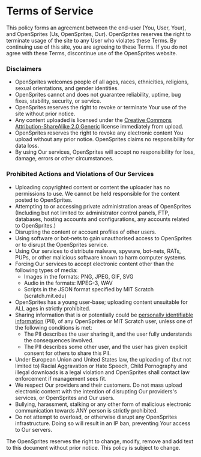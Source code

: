 # Terms of Service
This policy forms an agreement between the end-user (You, User, Your), and OpenSprites (Us, OpenSprites, Our). OpenSprites reserves the right to terminate usage of the site to any User who violates these Terms. By continuing use of this site, you are agreeing to these Terms. If you do not agree with these Terms, discontinue use of the OpenSprites website.

### Disclaimers ###
 - OpenSprites welcomes people of all ages, races, ethnicities, religions, sexual orientations, and gender identities.
 - OpenSprites cannot and does not guarantee reliability, uptime, bug fixes, stability, security, or service.
 - OpenSprites reserves the right to revoke or terminate Your use of the site without prior notice.
 - Any content uploaded is licensed under the [Creative Commons Attribution-ShareAlike 2.0 Generic](http://creativecommons.org/licenses/by-sa/2.0/deed.en) license immediately from upload.
 - OpenSprites reserves the right to revoke any electronic content You upload without any prior notice. OpenSprites claims no responsibility for data loss.
 - By using Our services, OpenSprites will accept no responsibility for loss, damage, errors or other circumstances.

### Prohibited Actions and Violations of Our Services ###
 - Uploading copyrighted content or content the uploader has no permissions to use. We cannot be held responsible for the content posted to OpenSprites.
 - Attempting to or accessing private administration areas of OpenSprites (Including but not limited to: administrator control panels, FTP, databases, hosting accounts and configurations, any accounts related to OpenSprites.)
 - Disrupting the content or account profiles of other users.
 - Using software or bot-nets to gain unauthorised access to OpenSprites or to disrupt the OpenSprites service.
 - Using Our services to distribute malware, spyware, bot-nets, RATs, PUPs, or other malicious software known to harm computer systems.
 - Forcing Our services to accept electronic content other than the following types of media:
   - Images in the formats: PNG, JPEG, GIF, SVG
   - Audio in the formats: MPEG-3, WAV
   - Scripts in the JSON format specified by MIT Scratch (scratch.mit.edu)
 - OpenSprites has a young user-base; uploading content unsuitable for ALL ages in strictly prohibited.
 - Sharing information that is or potentially could be [personally identifiable information](http://en.wikipedia.org/wiki/Personally_identifiable_information) (PII), of any OpenSprites or MIT Scratch user, unless one of the following conditions is met:
   - The PII describes the user sharing it, and the user fully understands the consequences involved.
   - The PII describes some other user, and the user has given explicit consent for others to share this PII.
 - Under European Union and United States law, the uploading of (but not limited to) Racial Aggravation or Hate Speech, Child Pornography and illegal downloads is a legal violation and OpenSprites shall contact law enforcement if management sees fit.
 - We respect Our providers and their customers. Do not mass upload electronic content with the intention of disrupting Our providers's services, or OpenSprites and Our users.
 - Bullying, harassment, stalking or any other form of malicious electronic communication towards ANY person is strictly prohibited. 
 - Do not attempt to overload, or otherwise disrupt any OpenSprites infrastructure. Doing so will result in an IP ban, preventing Your access to Our servers.

The OpenSprites  reserves the right to change, modify, remove and add text to this document without prior notice. This policy is subject to change.
